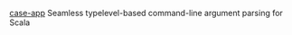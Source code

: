 [case-app](https://github.com/alexarchambault/case-app) Seamless typelevel-based command-line argument parsing for Scala
